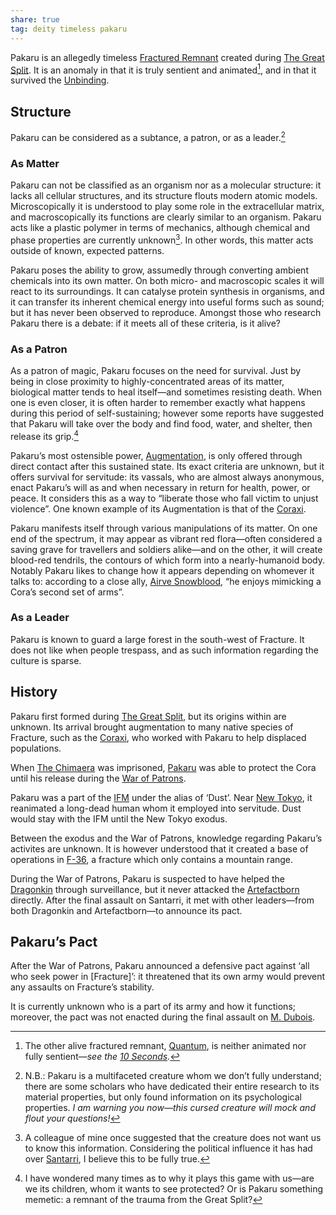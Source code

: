 ```yaml
---
share: true
tag: deity timeless pakaru
---
```


Pakaru is an allegedly timeless [Fractured Remnant](Fractured%20Remnants) created during [The Great Split](The%20Great%20Split.md). It is an anomaly in that it is truly sentient and animated[^1], and in that it survived the [Unbinding](Unbinding.md). 

[^1]: The other  alive fractured remnant, [Quantum](Quantum), is neither animated nor fully sentient—*see the [10 Seconds](10%20Seconds).*

## Structure

Pakaru can be considered as a subtance, a patron, or as a leader.[^2]

[^2]: N.B.: Pakaru is a multifaceted creature whom we don’t fully understand; there are some scholars who have dedicated their entire research to its material properties, but only found information on its psychological properties. *I am warning you now—this cursed creature will mock and flout your questions!*

### As Matter
Pakaru can not be classified as an organism nor as a molecular structure: it lacks all cellular structures, and its structure flouts modern atomic models. Microscopically it is understood to play some role in the extracellular matrix, and macroscopically its functions are clearly similar to an organism. Pakaru acts like a plastic polymer in terms of mechanics, although chemical and phase properties are currently unknown[^3]. In other words, this matter acts outside of known, expected patterns. 

[^3]: A colleague of mine once suggested that the creature does not want us to know this information. Considering the political influence it has had over [Santarri](Santarri.md), I believe this to be fully true. 

Pakaru poses the ability to grow, assumedly through converting ambient chemicals into its own matter. On both micro- and macroscopic scales it will react to its surroundings. It can catalyse protein synthesis in organisms, and it can transfer its inherent chemical energy into useful forms such as sound; but it has never been observed to reproduce. Amongst those who research Pakaru there is a debate: if it meets all of these criteria, is it alive? 

### As a Patron
As a patron of magic, Pakaru focuses on the need for survival. Just by being in close proximity to highly-concentrated areas of its matter, biological matter tends to heal itself—and sometimes resisting death.  When one is even closer, it is often harder to remember exactly what happens during this period of self-sustaining; however some reports have suggested that Pakaru will take over the body and find food, water, and shelter, then release its grip.[^4]

[^4]: I have wondered many times as to why it plays this game with us—are we its children, whom it wants to see protected? Or is Pakaru something memetic: a remnant of the trauma from the Great Split?

Pakaru’s most ostensible power, [Augmentation](Pakaru%E2%80%99s%20Augmentation.md), is only offered through direct contact after this sustained state. Its exact criteria are unknown, but it offers survival for servitude: its vassals, who are almost always anonymous, enact Pakaru’s will as and when necessary in return for health, power, or peace. It considers this as a way to “liberate those who fall victim to unjust violence”. One known example of its Augmentation is that of the [Coraxi](../../6%20Species/Coraxi.md). 

Pakaru manifests itself through various manipulations of its matter. On one end of the spectrum, it may appear as vibrant red flora—often considered a saving grave for travellers and soldiers alike—and on the other, it will create blood-red tendrils, the contours of which form into a nearly-humanoid body. Notably Pakaru likes to change how it appears depending on whomever it talks to: according to a close ally, [Airve Snowblood](Revai,%20Fracture's%20Ward), “he enjoys mimicking a Cora’s second set of arms”.

### As a Leader
Pakaru is known to guard a large forest in the south-west of Fracture. It does not like when people trespass, and as such information regarding the culture is sparse.

## History

Pakaru first formed during [The Great Split](The%20Great%20Split.md), but its origins within are unknown. Its arrival brought augmentation to many native species of Fracture, such as the [Coraxi](../../6%20Species/Coraxi.md), who worked with Pakaru to help displaced populations.

When [The Chimaera](The%20Chimaera) was imprisoned, [Pakaru](Pakaru) was able to protect the Cora until his release during the [War of Patrons](War%20of%20Patrons.md).

Pakaru was a part of the [IFM](IFM.md) under the alias of ‘Dust’. Near [New Tokyo](New%20Tokyo.md), it reanimated a long-dead human whom it employed into servitude. Dust would stay with the IFM until the New Tokyo exodus. 

Between the exodus and the War of Patrons, knowledge regarding Pakaru’s activites are unknown. It is however understood that it created a base of operations in [F-36](F-36.md), a fracture which only contains a mountain range.

During the War of Patrons, Pakaru is suspected to have helped the [Dragonkin](Dragonkin.md) through surveillance, but it never attacked the [Artefactborn](Artefactborn.md) directly. After the final assault on Santarri, it met with other leaders—from both Dragonkin and Artefactborn—to announce its pact.

## Pakaru’s Pact

After the War of Patrons, Pakaru announced a defensive pact against ‘all who seek power in [Fracture]’: it threatened that its own army would prevent any assaults on Fracture’s stability. 

It is currently unknown who is a part of its army and how it functions; moreover, the pact was not enacted during the final assault on [M. Dubois](M.%20Dubois.md). 